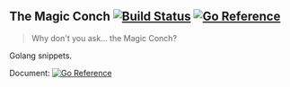 ## The Magic Conch [![Build Status](https://travis-ci.com/spongeprojects/magicconch.svg?branch=main)](https://travis-ci.com/spongeprojects/magicconch) [![Go Reference](https://pkg.go.dev/badge/github.com/spongeprojects/magicconch.svg)](https://pkg.go.dev/github.com/spongeprojects/magicconch)

> Why don't you ask... the Magic Conch? 

Golang snippets.

Document: [![Go Reference](https://pkg.go.dev/badge/github.com/spongeprojects/magicconch.svg)](https://pkg.go.dev/github.com/spongeprojects/magicconch)
